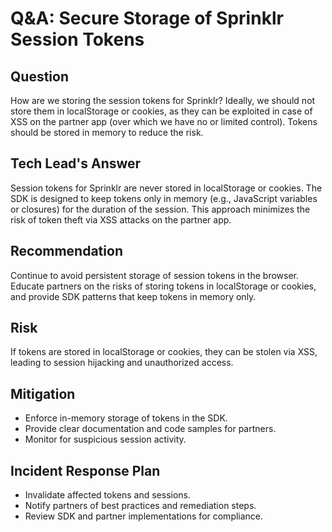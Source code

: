 # Q&A: Secure Storage of Sprinklr Session Tokens

## Question
How are we storing the session tokens for Sprinklr? Ideally, we should not store them in localStorage or cookies, as they can be exploited in case of XSS on the partner app (over which we have no or limited control). Tokens should be stored in memory to reduce the risk.

## Tech Lead's Answer
Session tokens for Sprinklr are never stored in localStorage or cookies. The SDK is designed to keep tokens only in memory (e.g., JavaScript variables or closures) for the duration of the session. This approach minimizes the risk of token theft via XSS attacks on the partner app.

## Recommendation
Continue to avoid persistent storage of session tokens in the browser. Educate partners on the risks of storing tokens in localStorage or cookies, and provide SDK patterns that keep tokens in memory only.

## Risk
If tokens are stored in localStorage or cookies, they can be stolen via XSS, leading to session hijacking and unauthorized access.

## Mitigation
- Enforce in-memory storage of tokens in the SDK.
- Provide clear documentation and code samples for partners.
- Monitor for suspicious session activity.

## Incident Response Plan
- Invalidate affected tokens and sessions.
- Notify partners of best practices and remediation steps.
- Review SDK and partner implementations for compliance.
